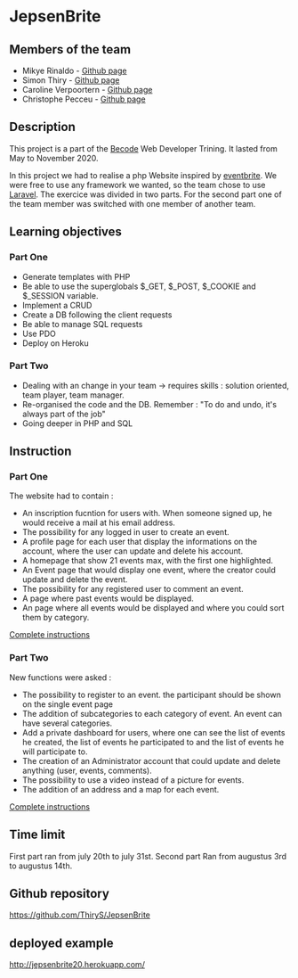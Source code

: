 # JepsenBrite


## Members of the team

* Mikye Rinaldo - [Github page](https://github.com/MikyeRinaldo)
* Simon Thiry - [Github page](https://github.com/ThiryS)
* Caroline Verpoortern - [Github page](https://github.com/CarolineVerpoorten)
* Christophe Pecceu - [Github page](https://github.com/ChrisPecc)



## Description

This project is a part of the [Becode](https://becode.org/) Web Developer Trining. It lasted from May to November 2020. 

In this project we had to realise a php Website inspired by [eventbrite](https://www.eventbrite.com/). We were free to use any framework we wanted, so the team chose to use [Laravel](https://laravel.com/). The exercice was divided in two parts. For the second part one of the team member was switched with one member of another team.


## Learning objectives

### Part One
* Generate templates with PHP
* Be able to use the superglobals $_GET, $_POST, $_COOKIE and $_SESSION variable.
* Implement a CRUD
* Create a DB following the client requests
* Be able to manage SQL requests
* Use PDO
* Deploy on Heroku


### Part Two

* Dealing with an change in your team -> requires skills : solution oriented, team player, team manager.
* Re-organised the code and the DB. Remember : "To do and undo, it's always part of the job"
* Going deeper in PHP and SQL



## Instruction

### Part One
The website had to contain :
* An inscription fucntion for users with. When someone signed up, he would receive a mail at his email address.
* The possibility for any logged in user to create an event.
* A profile page for each user that display the informations on the account, where the user can update and delete his account.
* A homepage that show 21 events max, with the first one highlighted.
* An Event page that would display one event, where the creator could update and delete the event. 
* The possibility for any registered user to comment an event.
* A page where past events would be displayed.
* An page where all events would be displayed and where you could sort them by category.

[Complete instructions](https://github.com/becodeorg/LIE-Jepsen-3.20/tree/master/02-the-hill/04-jepsen-brite)


### Part Two

New functions were asked :
* The possibility to register to an event. the participant should be shown on the single event page
* The addition of subcategories to each category of event. An event can have several categories.
* Add a private dashboard for users, where one can see the list of events he created, the list of events he participated to and the list of events he will participate to. 
* The creation of an Administrator account that could update and delete anything (user, events, comments).
* The possibility to use a video instead of a picture for events.
* The addition of an address and a map for each event.

[Complete instructions](https://github.com/becodeorg/LIE-Jepsen-3.20/tree/master/02-the-hill/05-jepsen-brite-2.0)



## Time limit

First part ran from july 20th to july 31st. Second part Ran from augustus 3rd to augustus 14th.



## Github repository
https://github.com/ThiryS/JepsenBrite


## deployed example
http://jepsenbrite20.herokuapp.com/